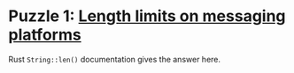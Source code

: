 # Puzzle 1: [Length limits on messaging platforms](https://i18n-puzzles.com/puzzle/1/)

Rust `String::len()` documentation gives the answer here.
